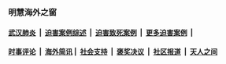 
### 明慧海外之窗

####  [武汉肺炎](indexes/365.md?t=06120100) &nbsp;|&nbsp;  [迫害案例综述](indexes/328.md?t=06120100) &nbsp;|&nbsp; [迫害致死案例](indexes/277.md?t=06120100)  &nbsp;|&nbsp; [更多迫害案例](indexes/81.md?t=06120100)  &nbsp;|&nbsp; 
####  [时事评论](indexes/19.md?t=06120100) &nbsp;|&nbsp; [海外简讯](indexes/245.md?t=06120100)&nbsp;|&nbsp;  [社会支持](indexes/140.md?t=06120100) &nbsp;|&nbsp; [褒奖决议](indexes/282.md?t=06120100) &nbsp;|&nbsp; [社区报道](indexes/91.md?t=06120100)  &nbsp;|&nbsp; [天人之间](indexes/78.md?t=06120100) 

